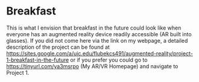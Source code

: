 # Breakfast

This is what I envision that breakfast in the future could look like when everyone has an augmented reality device readily accessible (AR built into glasses). If you did not come here via the link on my webpage, a detailed description of the project can be found at https://sites.google.com/a/uic.edu/flubekcs491/augmented-reality/project-1-breakfast-in-the-future or if you prefer you could go to https://tinyurl.com/ya3msrpo (My AR/VR Homepage) and navigate to Project 1.
